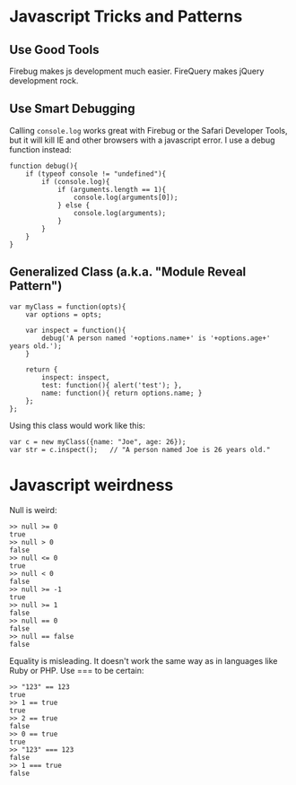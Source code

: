 # Javascript Tricks and Patterns

## Use Good Tools

Firebug makes js development much easier. FireQuery makes jQuery development rock.

## Use Smart Debugging

Calling `console.log` works great with Firebug or the Safari Developer Tools, but it will kill IE and other browsers with a javascript error. I use a debug function instead:

	function debug(){
		if (typeof console != "undefined"){
			if (console.log){
				if (arguments.length == 1){
					console.log(arguments[0]);
				} else {
					console.log(arguments);
				}
			}
		}
	}
	
## Generalized Class (a.k.a. "Module Reveal Pattern")

	var myClass = function(opts){
		var options = opts;
	
		var inspect = function(){
			debug('A person named '+options.name+' is '+options.age+' years old.');
		}
		
		return {
			inspect: inspect,
			test: function(){ alert('test'); },
			name: function(){ return options.name; }
		};
	};

Using this class would work like this:

	var c = new myClass({name: "Joe", age: 26});
	var str = c.inspect();   // "A person named Joe is 26 years old."

# Javascript weirdness

Null is weird:

	>> null >= 0
	true
	>> null > 0
	false
	>> null <= 0
	true
	>> null < 0
	false
	>> null >= -1
	true
	>> null >= 1
	false
	>> null == 0
	false
	>> null == false
	false
	
Equality is misleading. It doesn't work the same way as in languages like Ruby or PHP. Use === to be certain:

	>> "123" == 123  
	true
	>> 1 == true
	true
	>> 2 == true
	false
	>> 0 == true
	true
	>> "123" === 123
	false
	>> 1 === true
	false
	